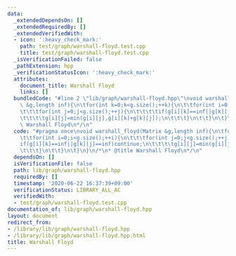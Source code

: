 ```yaml
---
data:
  _extendedDependsOn: []
  _extendedRequiredBy: []
  _extendedVerifiedWith:
  - icon: ':heavy_check_mark:'
    path: test/graph/warshall-floyd.test.cpp
    title: test/graph/warshall-floyd.test.cpp
  _isVerificationFailed: false
  _pathExtension: hpp
  _verificationStatusIcon: ':heavy_check_mark:'
  attributes:
    document_title: Warshall Floyd
    links: []
  bundledCode: "#line 2 \"lib/graph/warshall-floyd.hpp\"\nvoid warshall_floyd(Matrix\
    \ &g,length inf){\n\tfor(int k=0;k<g.size();++k){\n\t\tfor(int i=0;i<g.size();++i){\n\
    \t\t\tfor(int j=0;j<g.size();++j){\n\t\t\t\tif(g[i][k]==inf||g[k][j]==inf)continue;\n\
    \t\t\t\tg[i][j]=min(g[i][j],g[i][k]+g[k][j]);\n\t\t\t}\n\t\t}\n\t}\n}\n/*\n* @title\
    \ Warshall Floyd\n*/\n"
  code: "#pragma once\nvoid warshall_floyd(Matrix &g,length inf){\n\tfor(int k=0;k<g.size();++k){\n\
    \t\tfor(int i=0;i<g.size();++i){\n\t\t\tfor(int j=0;j<g.size();++j){\n\t\t\t\t\
    if(g[i][k]==inf||g[k][j]==inf)continue;\n\t\t\t\tg[i][j]=min(g[i][j],g[i][k]+g[k][j]);\n\
    \t\t\t}\n\t\t}\n\t}\n}\n/*\n* @title Warshall Floyd\n*/\n"
  dependsOn: []
  isVerificationFile: false
  path: lib/graph/warshall-floyd.hpp
  requiredBy: []
  timestamp: '2020-06-22 16:37:39+09:00'
  verificationStatus: LIBRARY_ALL_AC
  verifiedWith:
  - test/graph/warshall-floyd.test.cpp
documentation_of: lib/graph/warshall-floyd.hpp
layout: document
redirect_from:
- /library/lib/graph/warshall-floyd.hpp
- /library/lib/graph/warshall-floyd.hpp.html
title: Warshall Floyd
---
```


